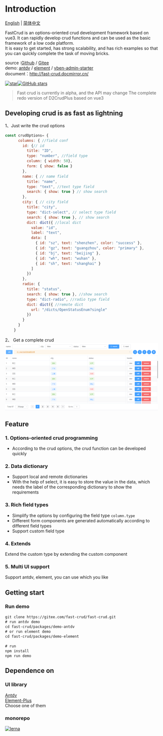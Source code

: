 # Introduction
[English](./README.md) | [简体中文](./README_zhCN.md)

FastCrud is an options-oriented crud development framework based on vue3. It can rapidly develop crud functions and can be used as the basic framework of a low code platform.    
It is easy to get started, has strong scalability, and has rich examples so that you can quickly complete the task of moving bricks.

source :[Github](https://github.com/fast-crud/fast-crud)  /  [Gitee](https://gitee.com/fast-crud/fast-crud)   
demo:
[antdv](http://fast-crud.docmirror.cn/antdv/)  /  [element](http://fast-crud.docmirror.cn/element/)  / [vben-admin-starter](http://fast-crud.docmirror.cn/vben/)    
document：http://fast-crud.docmirror.cn/

<div style="display:flex;">
<a href="https://gitee.com/fast-crud/fast-crud" target="_blank"
  ><img src="https://gitee.com/fast-crud/fast-crud/badge/star.svg?theme=dark" alt="star"
/></a>  
<a href="https://github.com/fast-crud/fast-crud" target="_blank"
  ><img alt="GitHub stars" src="https://img.shields.io/github/stars/fast-crud/fast-crud?logo=github"
/></a>
</div>

>Fast crud is currently in alpha, and the API may change
>The complete redo version of D2CrudPlus based on vue3

## Developing crud is as fast as lightning
1、Just write the crud options
```js
const crudOptions= {
      columns: { //field conf
        id: {// id
          title: "ID",
          type: "number", //field type
          column: { width: 50},
          form: { show: false }
        },
        name: { // name field
          title: "name",
          type: "text", //text type field
          search: { show: true } // show search
        },
        city: { // city field
          title: "city",
          type: "dict-select", // select type field
          search: { show: true }, // show search
          dict: dict({ //local dict
            value: "id",
            label: "text",
            data: [
              { id: "sz", text: "shenzhen", color: "success" },
              { id: "gz", text: "guangzhou", color: "primary" },
              { id: "bj", text: "beijing" },
              { id: "wh", text: "wuhan" },
              { id: "sh", text: "shanghai" }
            ]
          })
        },
        radio: {
          title: "status",
          search: { show: true }, //show search
          type: "dict-radio", //radio type field
          dict: dict({ //remote dict
            url: "/dicts/OpenStatusEnum?single"
          })
        }
      }
    }
```

2、 Get a complete crud
![](./docs/images/crud-en.png)




## Feature
### 1. Options-oriented crud programming
* According to the crud options, the crud function can be developed quickly

### 2. Data dictionary
* Support local and remote dictionaries
* With the help of select, it is easy to store the value in the data, which needs the label of the corresponding dictionary to show the requirements

### 3. Rich field types
* Simplify the options by configuring the field type `column.type`
* Different form components are generated automatically according to different field types
* Support custom field type

### 4. Extends
Extend the custom type by extending the custom component

### 5. Multi UI support
Support antdv, element, you can use which you like


## Getting start

### Run demo
```shell
git clone https://gitee.com/fast-crud/fast-crud.git
# run antdv demo
cd fast-crud/packages/demo-antdv
# or run element demo
cd fast-crud/packages/demo-element

# run 
npm install  
npm run demo
```

## Dependence on
### UI library
[Antdv](https://github.com/vueComponent/ant-design-vue)   
[Element-Plus](https://github.com/element-plus/element-plus)     
Choose one of them


### monorepo
[![lerna](https://img.shields.io/badge/maintained%20with-lerna-cc00ff.svg)](https://lerna.js.org/)


